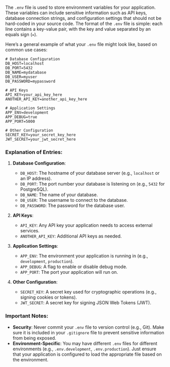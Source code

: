  The `.env` file is used to store environment variables for your application. These variables can include sensitive information such as API keys, database connection strings, and configuration settings that should not be hard-coded in your source code. The format of the `.env` file is simple: each line contains a key-value pair, with the key and value separated by an equals sign (`=`).

 Here’s a general example of what your `.env` file might look like, based on common use cases:

 ```plaintext
 # Database Configuration
 DB_HOST=localhost
 DB_PORT=5432
 DB_NAME=mydatabase
 DB_USER=myuser
 DB_PASSWORD=mypassword

 # API Keys
 API_KEY=your_api_key_here
 ANOTHER_API_KEY=another_api_key_here

 # Application Settings
 APP_ENV=development
 APP_DEBUG=true
 APP_PORT=5000

 # Other Configuration
 SECRET_KEY=your_secret_key_here
 JWT_SECRET=your_jwt_secret_here
 ```

### Explanation of Entries:

 1. **Database Configuration**:
     - `DB_HOST`: The hostname of your database server (e.g., `localhost` or an IP address).
     - `DB_PORT`: The port number your database is listening on (e.g., `5432` for PostgreSQL).
    - `DB_NAME`: The name of your database.
    - `DB_USER`: The username to connect to the database.
    - `DB_PASSWORD`: The password for the database user.

 2. **API Keys**:
    - `API_KEY`: Any API key your application needs to access external services.
    - `ANOTHER_API_KEY`: Additional API keys as needed.

 3. **Application Settings**:
    - `APP_ENV`: The environment your application is running in (e.g., `development`, `production`).
    - `APP_DEBUG`: A flag to enable or disable debug mode.
    - `APP_PORT`: The port your application will run on.

 4. **Other Configuration**:
    - `SECRET_KEY`: A secret key used for cryptographic operations (e.g., signing cookies or tokens).
    - `JWT_SECRET`: A secret key for signing JSON Web Tokens (JWT).

 ### Important Notes:
 - **Security**: Never commit your `.env` file to version control (e.g., Git). Make sure it is included in your `.gitignore` file to prevent sensitive information from being exposed.
 - **Environment-Specific**: You may have different `.env` files for different environments (e.g., `.env.development`, `.env.production`). Just ensure that your application is configured to load the appropriate file based on the environment.
